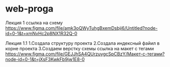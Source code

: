 # web-proga
 Лекция 1
 ссылка на схему https://www.figma.com/file/amk3oQWyTuhgBxemDsbji6/Untitled?node-id=0-1&t=xmNvHc2p8NX1R32Q-0

Лекция 1.1 
1.Создала структуру проекта
2.Создала индексный файил в корне проекта
3.Создаем верстку схемы
 ссылка на макет с тегами https://www.figma.com/file/GEJJhSA4QUrzuygcSpCBzY/Макет-с-тегами?node-id=0-1&t=jXsF3KwkFb9jw1E8-0

